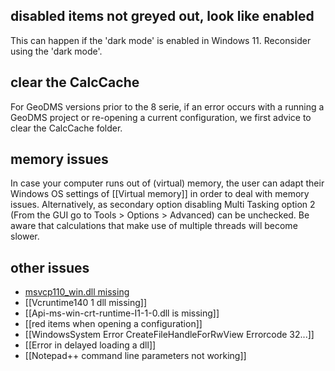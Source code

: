 ## disabled items not greyed out, look like enabled
This can happen if the 'dark mode' is enabled in Windows 11. Reconsider using the 'dark mode'.

## clear the CalcCache
For GeoDMS versions prior to the 8 serie, if an error occurs with a running a GeoDMS project or re-opening a current configuration, we first advice to clear the CalcCache folder. 

## memory issues
In case your computer runs out of (virtual) memory, the user can adapt their Windows OS settings of [[Virtual memory]] in order to deal with memory issues. Alternatively, as secondary option disabling Multi Tasking option 2 (From the GUI go to Tools \> Options \> Advanced) can be unchecked. Be aware that calculations that make use of multiple threads will become slower.

## other issues

-   [msvcp110_win.dll missing](https://answers.microsoft.com/en-us/windows/forum/all/cwindowssystem32msvcp110windll-error/ecc76238-a2ce-4711-a714-ff639c926597?auth=1)
-   [[Vcruntime140 1 dll missing]]
-   [[Api-ms-win-crt-runtime-I1-1-0.dll is missing]]
-   [[red items when opening a configuration]]
-   [[WindowsSystem Error CreateFileHandleForRwView Errorcode 32...]]
-   [[Error in delayed loading a dll]]
-   [[Notepad++ command line parameters not working]]